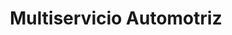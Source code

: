 ---
title: "Multiservicio Automotriz"
url: /bogota-d-c/multiservicio-automotriz/
shop: piezas de automóviles
---
